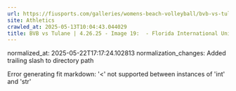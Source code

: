 ```yaml
---
url: https://fiusports.com/galleries/womens-beach-volleyball/bvb-vs-tulane-4-26-25/image-19/358/62883/
site: Athletics
crawled_at: 2025-05-13T10:04:43.044029
title: BVB vs Tulane | 4.26.25 - Image 19:  - Florida International University
---
```

normalized_at: 2025-05-22T17:17:24.102813
normalization_changes: Added trailing slash to directory path

Error generating fit markdown: '<' not supported between instances of 'int' and 'str'